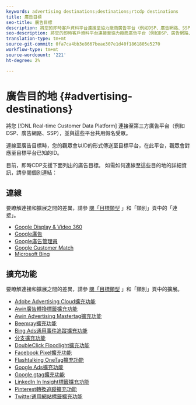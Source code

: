 ```yaml
---
keywords: advertising destinations;destinations;rtcdp destinations
title: 廣告目標
seo-title: 廣告目標
description: 將您的即時客戶資料平台連接至協力廠商廣告平台（例如DSP、廣告網路、SSP），並與這些平台共用假受眾。
seo-description: 將您的即時客戶資料平台連接至協力廠商廣告平台（例如DSP、廣告網路、SSP），並與這些平台共用假受眾。
translation-type: tm+mt
source-git-commit: 0fa7ca4bb3e8667beae307e1d40f1861805e5270
workflow-type: tm+mt
source-wordcount: '221'
ht-degree: 2%

---
```



# 廣告目的地 {#advertising-destinations}

將您 [!DNL Real-time Customer Data Platform] 連接至第三方廣告平台（例如DSP、廣告網路、SSP），並與這些平台共用假名受眾。

連線至廣告目標時，您的觀眾會以ID的形式傳送至目標平台，在此平台，觀眾會對應至目標平台已知的ID。

目前，即時CDP支援下面列出的廣告目標。 如需如何連線至這些目的地的詳細資訊，請參閱個別連結：

## 連線

要瞭解連接和擴展之間的差異，請參 [閱「目標類型](/help/rtcdp/destinations/destination-types.md#connections) 」和「類別」頁中的「連接」。


* [Google Display &amp; Video 360](/help/rtcdp/destinations/google-dv360-destination.md)
* [Google廣告](/help/rtcdp/destinations/google-ads-destination.md)
* [Google廣告管理員](/help/rtcdp/destinations/google-ad-manager-destination.md)
* [Google Customer Match](/help/rtcdp/destinations/google-customer-match-destination.md)
* [Microsoft Bing](/help/rtcdp/destinations/bing-destination.md)




## 擴充功能

要瞭解連接和擴展之間的差異，請參 [閱「目標類型](/help/rtcdp/destinations/destination-types.md#extensions) 」和「類別」頁中的擴展。

* [Adobe Advertising Cloud擴充功能](/help/rtcdp/destinations/adobe-advertising-cloud-extension.md)
* [Awin廣告轉換標籤擴充功能](/help/rtcdp/destinations/awin-conversiontag-extension.md)
* [Awin Advertising Mastertag擴充功能](/help/rtcdp/destinations/awin-mastertag-extension.md)
* [Beemray擴充功能](beemray-extension.md)
* [Bing Ads通用事件追蹤擴充功能](/help/rtcdp/destinations/bing-ads-extension.md)
* [分支擴充功能](/help/rtcdp/destinations/branch-extension.md)
* [DoubleClick Floodlight擴充功能](/help/rtcdp/destinations/doubleclick-floodlight-extension.md)
* [Facebook Pixel擴充功能](/help/rtcdp/destinations/facebook-pixel-extension.md)
* [Flashtalking OneTag擴充功能](/help/rtcdp/destinations/flashtalking-extension.md)
* [Google Ads擴充功能](/help/rtcdp/destinations/google-ads-extension.md)
* [Google gtag擴充功能](/help/rtcdp/destinations/gtag-advertising-extension.md)
* [LinkedIn In Insight標籤擴充功能](linkedin-extension.md)
* [Pinterest轉換追蹤擴充功能](pinterest-extension.md)
* [Twitter通用網站標籤擴充功能](twitter-uwt-extension.md)